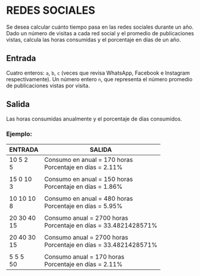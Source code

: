 
# REDES SOCIALES

Se desea calcular cuánto tiempo pasa en las redes sociales durante un año.
Dado un número de visitas a cada red social y el promedio de publicaciones vistas, calcula las horas consumidas y el porcentaje en días de un año.

## Entrada

Cuatro enteros: `a`, `b`, `c` (veces que revisa WhatsApp, Facebook e Instagram respectivamente).
Un número entero `n`, que representa el número promedio de publicaciones vistas por visita.

## Salida

Las horas consumidas anualmente y el porcentaje de días consumidos.

### Ejemplo:

| ENTRADA     | SALIDA                                                                |
|-------------|-----------------------------------------------------------------------|
| 10 5 2<br>5    | Consumo en anual = 170 horas<br>Porcentaje en días = 2.11%            |
|             |                                                                       |
| 15 0 10<br>3   | Consumo en anual = 150 horas<br>Porcentaje en días = 1.86%            |
|             |                                                                       |
| 10 10 10<br>8  | Consumo en anual = 480 horas<br>Porcentaje en días = 5.95%            |
|             |                                                                       |
| 20 30 40<br>15 | Consumo anual = 2700 horas<br>Porcentaje en días = 33.4821428571%     |
|             |                                                                       |
| 20 40 30<br>15 | Consumo anual = 2700 horas<br>Porcentaje en días = 33.4821428571%     |
|             |                                                                       |
| 5 5 5<br>50    | Consumo anual = 170 horas<br>Porcentaje en días = 2.11%               |

